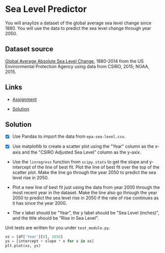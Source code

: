 # Sea Level Predictor

You will anaylize a dataset of the global average sea level change since 1880. You will use the data to predict the sea level change through year 2050.

## Dataset source

[Global Average Absolute Sea Level Change](https://datahub.io/core/sea-level-rise), 1880-2014 from the US Environmental Protection Agency using data from CSIRO, 2015; NOAA, 2015.

## Links

- [Assignment](https://www.freecodecamp.org/learn/data-analysis-with-python/data-analysis-with-python-projects/sea-level-predictor)

- [Solution](https://replit.com/@borntofrappe/boilerplate-sea-level-predictor)

## Solution

- [x] Use Pandas to import the data from `epa-sea-level.csv`.

- [x] Use matplotlib to create a scatter plot using the "Year" column as the x-axis and the "CSIRO Adjusted Sea Level" column as the y-axix.

- Use the `linregress` function from `scipy.stats` to get the slope and y-intercept of the line of best fit. Plot the line of best fit over the top of the scatter plot. Make the line go through the year 2050 to predict the sea level rise in 2050.

- Plot a new line of best fit just using the data from year 2000 through the most recent year in the dataset. Make the line also go through the year 2050 to predict the sea level rise in 2050 if the rate of rise continues as it has since the year 2000.

- The x label should be "Year", the y label should be "Sea Level (inches)", and the title should be "Rise in Sea Level".

Unit tests are written for you under `test_module.py`.

```py
xs = [df['Year'][0], 2050]
ys = [intercept + slope * x for x in xs]
plt.plot(xs, ys)
```
